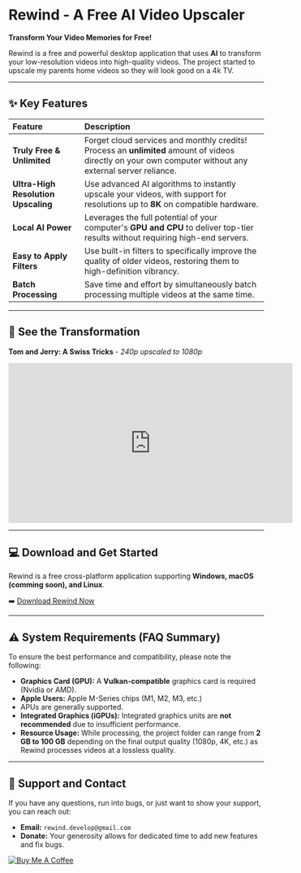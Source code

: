 # Rewind - A Free AI Video Upscaler 

**Transform Your Video Memories for Free!**

Rewind is a free and powerful desktop application that uses **AI** to transform your low-resolution videos into high-quality videos. The project started to upscale my parents home videos so they will look good on a 4k TV.

---

## ✨ Key Features

| Feature | Description |
| :--- | :--- |
| **Truly Free & Unlimited** | Forget cloud services and monthly credits! Process an **unlimited** amount of videos directly on your own computer without any external server reliance. |
| **Ultra-High Resolution Upscaling** | Use advanced AI algorithms to instantly upscale your videos, with support for resolutions up to **8K** on compatible hardware. |
| **Local AI Power** | Leverages the full potential of your computer's **GPU and CPU** to deliver top-tier results without requiring high-end servers. |
| **Easy to Apply Filters** | Use built-in filters to specifically improve the quality of older videos, restoring them to high-definition vibrancy. |
| **Batch Processing** | Save time and effort by simultaneously batch processing multiple videos at the same time. |

---

## 🎥 See the Transformation

**Tom and Jerry: A Swiss Tricks** - *240p upscaled to 1080p*

<iframe width="560" height="315" src="https://www.youtube.com/embed/UV4e40Upkmc?si=O_Fw9hwTBeGQjjFy" title="YouTube video player" frameborder="0" allow="accelerometer; autoplay; clipboard-write; encrypted-media; gyroscope; picture-in-picture; web-share" referrerpolicy="strict-origin-when-cross-origin" allowfullscreen></iframe>

---

## 💻 Download and Get Started

Rewind is a free cross-platform application supporting **Windows, macOS (comming soon), and Linux**.

➡️ [Download Rewind Now](https://rewind-app.xyz)

---

## ⚠️ System Requirements (FAQ Summary)

To ensure the best performance and compatibility, please note the following:

* **Graphics Card (GPU):** A **Vulkan-compatible** graphics card is required (Nvidia or AMD).
* **Apple Users:** Apple M-Series chips (M1, M2, M3, etc.)
* APUs are generally supported.
* **Integrated Graphics (iGPUs):** Integrated graphics units are **not recommended** due to insufficient performance.
* **Resource Usage:** While processing, the project folder can range from **2 GB to 100 GB** depending on the final output quality (1080p, 4K, etc.) as Rewind processes videos at a lossless quality.

---

## 🤝 Support and Contact

If you have any questions, run into bugs, or just want to show your support, you can reach out:

* **Email:** `rewind.develop@gmail.com`
* **Donate:** Your generosity allows for dedicated time to add new features and fix bugs.

[![Buy Me A Coffee](https://img.shields.io/badge/Buy%20Me%20A%20Coffee-FFDD00?style=for-the-badge&logo=buy-me-a-coffee&logoColor=black)](https://buymeacoffee.com/rewind.app)
  
